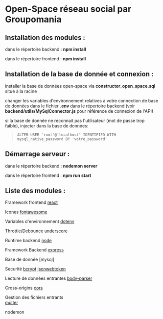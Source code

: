 
# Open-Space réseau social par Groupomania

## Installation des modules :  

dans le répertoire backend : **npm install**  

dans le répertoire frontend : **npm install**  

## Installation de la base de donnée et connexion :

installer la base de données open-space via **constructor_open_space.sql** situé à la racine 

changer les variables d'environnement relatives à votre connection de base de données dans le fichier **.env** dans le répertoire backend (voir **backend/utils/MySqlConnector.js** pour référence de connexion de l'API)  

si la base de donnée ne reconnait pas l'utilisateur (mot de passe trop faible), injecter dans la base de données:  

>`ALTER USER 'root'@'localhost' IDENTIFIED WITH mysql_native_password BY 'votre_password'`  

## Démarrage serveur :

dans le répertoire backend : **nodemon server**

dans le répertoire frontend : **npm run start**

## Liste des modules :


Framework frontend
[react](https://fr.reactjs.org/)

Icones
[fontawesome](https://fontawesome.com/v5/docs/web/use-with/react)

Variables d'environnement
[dotenv](https://www.npmjs.com/package/dotenv)

Throttle/Debounce
[underscore](https://underscorejs.org/)

Runtime backend
[node](https://nodejs.org/en/)

Framework Backend
[express](https://expressjs.com/fr/)

Base de donnée
[mysql]

Securité
[bcrypt](https://www.bcrypt.fr/)
[jsonwebtoken](https://www.npmjs.com/package/jsonwebtoken)

Lecture de données entrantes
[body-parser](https://www.npmjs.com/package/body-parser)

Cross-origins
[cors](https://www.npmjs.com/package/cors)

Gestion des fichiers entrants    
[multer](https://www.npmjs.com/package/multer)




nodemon